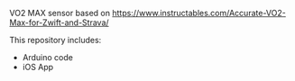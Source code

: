 VO2 MAX sensor based on https://www.instructables.com/Accurate-VO2-Max-for-Zwift-and-Strava/

This repository includes:
   - Arduino code
   - iOS App        
